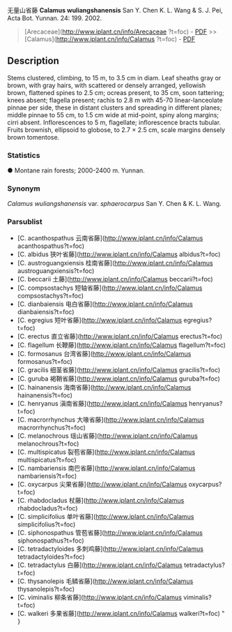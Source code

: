 无量山省藤 **Calamus wuliangshanensis** San Y. Chen K. L. Wang & S. J. Pei, Acta Bot. Yunnan. 24: 199. 2002.

> [Arecaceae](http://www.iplant.cn/info/Arecaceae ?t=foc) - [PDF](http://iplant.cn/foc/pdf/Arecaceae.pdf) >> [Calamus](http://www.iplant.cn/info/Calamus ?t=foc) - [PDF](http://www.iplant.cn/foc/pdf/Calamus.pdf)

## Description

Stems clustered, climbing, to 15 m, to 3.5 cm in diam. Leaf sheaths gray or brown, with gray hairs, with scattered or densely arranged, yellowish brown, flattened spines to 2.5 cm; ocreas present, to 35 cm, soon tattering; knees absent; flagella present; rachis to 2.8 m with 45-70 linear-lanceolate pinnae per side, these in distant clusters and spreading in different planes; middle pinnae to 55 cm, to 1.5 cm wide at mid-point, spiny along margins; cirri absent. Inflorescences to 5 m, flagellate; inflorescence bracts tubular. Fruits brownish, ellipsoid to globose, to 2.7 × 2.5 cm, scale margins densely brown tomentose.

### Statistics
● Montane rain forests; 2000-2400 m. Yunnan.

### Synonym
*Calamus wuliangshanensis* var. *sphaerocarpus* San Y. Chen & K. L. Wang.

### Parsublist

* [C.  acanthospathus  云南省藤](http://www.iplant.cn/info/Calamus acanthospathus?t=foc)
* [C.  albidus  狭叶省藤](http://www.iplant.cn/info/Calamus albidus?t=foc)
* [C.  austroguangxiensis  桂南省藤](http://www.iplant.cn/info/Calamus austroguangxiensis?t=foc)
* [C.  beccarii  土藤](http://www.iplant.cn/info/Calamus beccarii?t=foc)
* [C.  compsostachys  短轴省藤](http://www.iplant.cn/info/Calamus compsostachys?t=foc)
* [C.  dianbaiensis  电白省藤](http://www.iplant.cn/info/Calamus dianbaiensis?t=foc)
* [C.  egregius  短叶省藤](http://www.iplant.cn/info/Calamus egregius?t=foc)
* [C.  erectus  直立省藤](http://www.iplant.cn/info/Calamus erectus?t=foc)
* [C.  flagellum  长鞭藤](http://www.iplant.cn/info/Calamus flagellum?t=foc)
* [C.  formosanus  台湾省藤](http://www.iplant.cn/info/Calamus formosanus?t=foc)
* [C.  gracilis  细茎省藤](http://www.iplant.cn/info/Calamus gracilis?t=foc)
* [C.  guruba  褐鞘省藤](http://www.iplant.cn/info/Calamus guruba?t=foc)
* [C.  hainanensis  海南省藤](http://www.iplant.cn/info/Calamus hainanensis?t=foc)
* [C.  henryanus  滇南省藤](http://www.iplant.cn/info/Calamus henryanus?t=foc)
* [C.  macrorrhynchus  大喙省藤](http://www.iplant.cn/info/Calamus macrorrhynchus?t=foc)
* [C.  melanochrous  瑶山省藤](http://www.iplant.cn/info/Calamus melanochrous?t=foc)
* [C.  multispicatus  裂苞省藤](http://www.iplant.cn/info/Calamus multispicatus?t=foc)
* [C.  nambariensis  南巴省藤](http://www.iplant.cn/info/Calamus nambariensis?t=foc)
* [C.  oxycarpus  尖果省藤](http://www.iplant.cn/info/Calamus oxycarpus?t=foc)
* [C.  rhabdocladus  杖藤](http://www.iplant.cn/info/Calamus rhabdocladus?t=foc)
* [C.  simplicifolius  单叶省藤](http://www.iplant.cn/info/Calamus simplicifolius?t=foc)
* [C.  siphonospathus  管苞省藤](http://www.iplant.cn/info/Calamus siphonospathus?t=foc)
* [C.  tetradactyloides  多刺鸡藤](http://www.iplant.cn/info/Calamus tetradactyloides?t=foc)
* [C.  tetradactylus  白藤](http://www.iplant.cn/info/Calamus tetradactylus?t=foc)
* [C.  thysanolepis  毛鳞省藤](http://www.iplant.cn/info/Calamus thysanolepis?t=foc)
* [C.  viminalis  柳条省藤](http://www.iplant.cn/info/Calamus viminalis?t=foc)
* [C.  walkeri  多果省藤](http://www.iplant.cn/info/Calamus walkeri?t=foc)
"
}